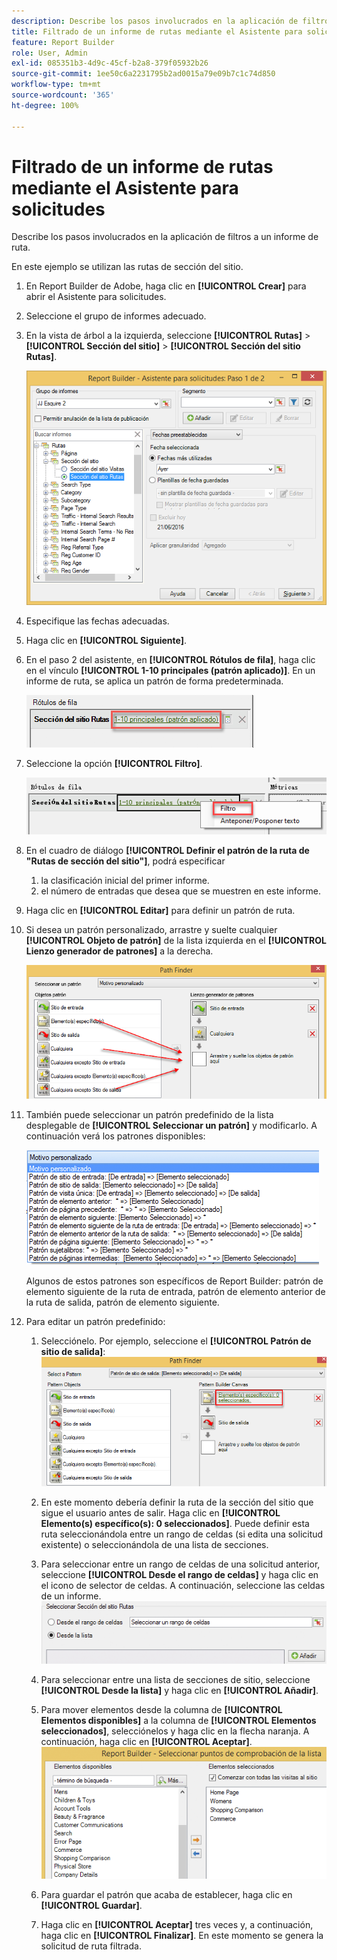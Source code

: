 ```yaml
---
description: Describe los pasos involucrados en la aplicación de filtros a un informe de ruta.
title: Filtrado de un informe de rutas mediante el Asistente para solicitudes
feature: Report Builder
role: User, Admin
exl-id: 085351b3-4d9c-45cf-b2a8-379f05932b26
source-git-commit: 1ee50c6a2231795b2ad0015a79e09b7c1c74d850
workflow-type: tm+mt
source-wordcount: '365'
ht-degree: 100%

---
```


# Filtrado de un informe de rutas mediante el Asistente para solicitudes

Describe los pasos involucrados en la aplicación de filtros a un informe de ruta.

En este ejemplo se utilizan las rutas de sección del sitio.

1. En Report Builder de Adobe, haga clic en **[!UICONTROL Crear]** para abrir el Asistente para solicitudes.
1. Seleccione el grupo de informes adecuado.
1. En la vista de árbol a la izquierda, seleccione **[!UICONTROL Rutas]** > **[!UICONTROL Sección del sitio]** > **[!UICONTROL Sección del sitio Rutas]**.

   ![](assets/site_section_path_1.png)

1. Especifique las fechas adecuadas.
1. Haga clic en **[!UICONTROL Siguiente]**.
1. En el paso 2 del asistente, en **[!UICONTROL Rótulos de fila]**, haga clic en el vínculo **[!UICONTROL 1-10 principales (patrón aplicado)]**. En un informe de ruta, se aplica un patrón de forma predeterminada.

   ![](assets/site_section_path_2.png)

1. Seleccione la opción **[!UICONTROL Filtro]**.

   ![](assets/filter_option.png)

1. En el cuadro de diálogo **[!UICONTROL Definir el patrón de la ruta de &quot;Rutas de sección del sitio&quot;]**, podrá especificar
   1. la clasificación inicial del primer informe.
   1. el número de entradas que desea que se muestren en este informe.
1. Haga clic en **[!UICONTROL Editar]** para definir un patrón de ruta.
1. Si desea un patrón personalizado, arrastre y suelte cualquier **[!UICONTROL Objeto de patrón]** de la lista izquierda en el **[!UICONTROL Lienzo generador de patrones]** a la derecha.

   ![](assets/custom_pattern.png)

1. También puede seleccionar un patrón predefinido de la lista desplegable de **[!UICONTROL Seleccionar un patrón]** y modificarlo. A continuación verá los patrones disponibles:

   ![](assets/select_a_pattern.png)

   Algunos de estos patrones son específicos de Report Builder: patrón de elemento siguiente de la ruta de entrada, patrón de elemento anterior de la ruta de salida, patrón de elemento siguiente.
1. Para editar un patrón predefinido:
   1. Selecciónelo. Por ejemplo, seleccione el **[!UICONTROL Patrón de sitio de salida]**: ![](assets/exited_site_pattern.png)

   1. En este momento debería definir la ruta de la sección del sitio que sigue el usuario antes de salir. Haga clic en **[!UICONTROL Elemento(s) específico(s): 0 seleccionados]**. Puede definir esta ruta seleccionándola entre un rango de celdas (si edita una solicitud existente) o seleccionándola de una lista de secciones.
   1. Para seleccionar entre un rango de celdas de una solicitud anterior, seleccione **[!UICONTROL Desde el rango de celdas]** y haga clic en el icono de selector de celdas. A continuación, seleccione las celdas de un informe. ![](assets/choose_site_section_paths.png)

   1. Para seleccionar entre una lista de secciones de sitio, seleccione **[!UICONTROL Desde la lista]** y haga clic en **[!UICONTROL Añadir]**.
   1. Para mover elementos desde la columna de **[!UICONTROL Elementos disponibles]** a la columna de **[!UICONTROL Elementos seleccionados]**, selecciónelos y haga clic en la flecha naranja. A continuación, haga clic en **[!UICONTROL Aceptar]**. ![](assets/move_site_section_elements.png)

   1. Para guardar el patrón que acaba de establecer, haga clic en **[!UICONTROL Guardar]**.
   1. Haga clic en **[!UICONTROL Aceptar]** tres veces y, a continuación, haga clic en **[!UICONTROL Finalizar]**. En este momento se genera la solicitud de ruta filtrada.
